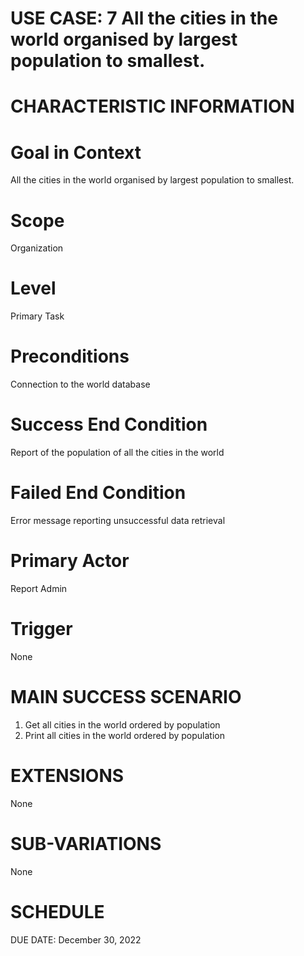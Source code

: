 # USE CASE: 7 All the cities in the world organised by largest population to smallest.

# CHARACTERISTIC INFORMATION

# Goal in Context
All the cities in the world organised by largest population to smallest.

# Scope
Organization

# Level
Primary Task

# Preconditions
Connection to the world database

# Success End Condition
Report of the population of all the cities in the world

# Failed End Condition
Error message reporting unsuccessful data retrieval

# Primary Actor
Report Admin

# Trigger
None

# MAIN SUCCESS SCENARIO
1. Get all cities in the world ordered by population
2. Print all cities in the world ordered by population

# EXTENSIONS
None

# SUB-VARIATIONS
None

# SCHEDULE
DUE DATE: December 30, 2022

